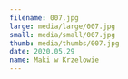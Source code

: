 ```yaml
---
filename: 007.jpg
large: media/large/007.jpg
small: media/small/007.jpg
thumb: media/thumbs/007.jpg
date: 2020.05.29
name: Maki w Krzelowie
---
```

